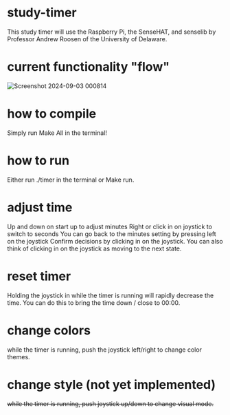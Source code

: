 # study-timer
This study timer will use the Raspberry Pi, the SenseHAT, and senselib by Professor Andrew Roosen of the University of Delaware.

# current functionality "flow"
   ![Screenshot 2024-09-03 000814](https://github.com/user-attachments/assets/4100abfd-41cc-4fdb-9b74-1dd3792294a8)


# how to compile
Simply run Make All in the terminal!

# how to run
Either run ./timer in the terminal or Make run.

# adjust time
  Up and down on start up to adjust minutes
  Right or click in on joystick to switch to seconds
  You can go back to the minutes setting by pressing left on the joystick
  Confirm decisions by clicking in on the joystick. You can also think of clicking in on the joystick as moving to the next state.

# reset timer
  Holding the joystick in while the timer is running will rapidly decrease the time. You can do this to bring the time down / close to 00:00.

# change colors
  while the timer is running, push the joystick left/right to change color themes.

# change style (not yet implemented)
  ~~while the timer is running, push joystick up/down to change visual mode.~~



